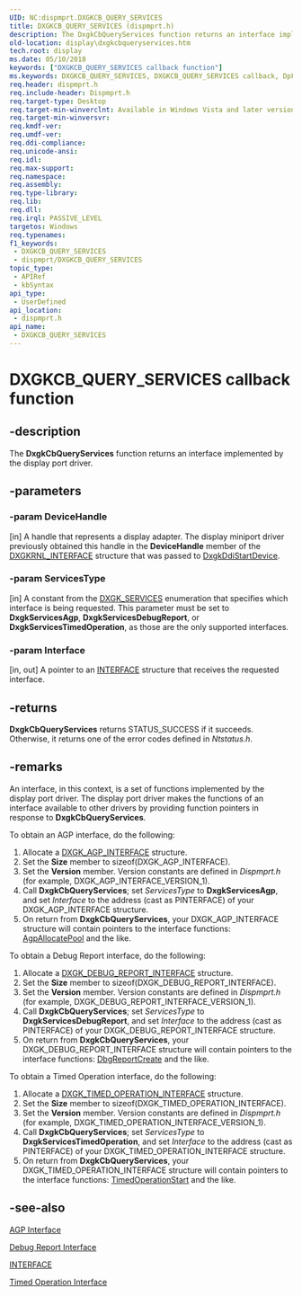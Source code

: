 ```yaml
---
UID: NC:dispmprt.DXGKCB_QUERY_SERVICES
title: DXGKCB_QUERY_SERVICES (dispmprt.h)
description: The DxgkCbQueryServices function returns an interface implemented by the display port driver.
old-location: display\dxgkcbqueryservices.htm
tech.root: display
ms.date: 05/10/2018
keywords: ["DXGKCB_QUERY_SERVICES callback function"]
ms.keywords: DXGKCB_QUERY_SERVICES, DXGKCB_QUERY_SERVICES callback, DpFunctions_1bf190e2-3bfc-4ea9-942a-502ec71fa362.xml, DxgkCbQueryServices, DxgkCbQueryServices callback function [Display Devices], display.dxgkcbqueryservices, dispmprt/DxgkCbQueryServices
req.header: dispmprt.h
req.include-header: Dispmprt.h
req.target-type: Desktop
req.target-min-winverclnt: Available in Windows Vista and later versions of the Windows operating systems.
req.target-min-winversvr: 
req.kmdf-ver: 
req.umdf-ver: 
req.ddi-compliance: 
req.unicode-ansi: 
req.idl: 
req.max-support: 
req.namespace: 
req.assembly: 
req.type-library: 
req.lib: 
req.dll: 
req.irql: PASSIVE_LEVEL
targetos: Windows
req.typenames: 
f1_keywords:
 - DXGKCB_QUERY_SERVICES
 - dispmprt/DXGKCB_QUERY_SERVICES
topic_type:
 - APIRef
 - kbSyntax
api_type:
 - UserDefined
api_location:
 - dispmprt.h
api_name:
 - DXGKCB_QUERY_SERVICES
---
```


# DXGKCB_QUERY_SERVICES callback function


## -description

The <b>DxgkCbQueryServices</b> function returns an interface implemented by the display port driver.

## -parameters

### -param DeviceHandle 

[in]
A handle that represents a display adapter. The display miniport driver previously obtained this handle in the <b>DeviceHandle</b> member of the <a href="/windows-hardware/drivers/ddi/dispmprt/ns-dispmprt-_dxgkrnl_interface">DXGKRNL_INTERFACE</a> structure that was passed to <a href="/windows-hardware/drivers/ddi/dispmprt/nc-dispmprt-dxgkddi_start_device">DxgkDdiStartDevice</a>.

### -param ServicesType 

[in]
A constant from the <a href="/windows-hardware/drivers/ddi/dispmprt/ne-dispmprt-dxgk_services">DXGK_SERVICES</a> enumeration that specifies which interface is being requested. This parameter must be set to <b>DxgkServicesAgp</b>, <b>DxgkServicesDebugReport</b>, or <b>DxgkServicesTimedOperation</b>, as those are the only supported interfaces.

### -param Interface 

[in, out]
A pointer to an <a href="/windows-hardware/drivers/ddi/wdm/ns-wdm-_interface">INTERFACE</a> structure that receives the requested interface.

## -returns

<b>DxgkCbQueryServices</b> returns STATUS_SUCCESS if it succeeds. Otherwise, it returns one of the error codes defined in <i>Ntstatus.h</i>.

## -remarks

An interface, in this context, is a set of functions implemented by the display port driver. The display port driver makes the functions of an interface available to other drivers by providing function pointers in response to <b>DxgkCbQueryServices</b>.

To obtain an AGP interface, do the following:

<ol>
<li>
Allocate a <a href="/windows-hardware/drivers/ddi/dispmprt/ns-dispmprt-_dxgk_agp_interface">DXGK_AGP_INTERFACE</a> structure.

</li>
<li>
Set the <b>Size</b> member to sizeof(DXGK_AGP_INTERFACE).

</li>
<li>
Set the <b>Version</b> member. Version constants are defined in <i>Dispmprt.h</i> (for example, DXGK_AGP_INTERFACE_VERSION_1).

</li>
<li>
Call <b>DxgkCbQueryServices</b>; set <i>ServicesType</i> to <b>DxgkServicesAgp</b>, and set <i>Interface</i> to the address (cast as PINTERFACE) of your DXGK_AGP_INTERFACE structure.

</li>
<li>
On return from <b>DxgkCbQueryServices</b>, your DXGK_AGP_INTERFACE structure will contain pointers to the interface functions: <a href="/windows-hardware/drivers/ddi/dispmprt/nc-dispmprt-dxgkcb_agp_allocate_pool">AgpAllocatePool</a> and the like.

</li>
</ol>
To obtain a Debug Report interface, do the following:

<ol>
<li>
Allocate a <a href="/windows-hardware/drivers/ddi/dispmprt/ns-dispmprt-_dxgk_debug_report_interface">DXGK_DEBUG_REPORT_INTERFACE</a> structure.

</li>
<li>
Set the <b>Size</b> member to sizeof(DXGK_DEBUG_REPORT_INTERFACE).

</li>
<li>
Set the <b>Version</b> member. Version constants are defined in <i>Dispmprt.h</i> (for example,  DXGK_DEBUG_REPORT_INTERFACE_VERSION_1).

</li>
<li>
Call <b>DxgkCbQueryServices</b>; set <i>ServicesType</i> to <b>DxgkServicesDebugReport</b>, and set <i>Interface</i> to the address (cast as PINTERFACE) of your DXGK_DEBUG_REPORT_INTERFACE structure.

</li>
<li>
On return from <b>DxgkCbQueryServices</b>, your DXGK_DEBUG_REPORT_INTERFACE structure will contain pointers to the interface functions: <a href="/windows-hardware/drivers/ddi/dispmprt/ns-dispmprt-_dxgk_debug_report_interface">DbgReportCreate</a> and the like.

</li>
</ol>
To obtain a Timed Operation interface, do the following:

<ol>
<li>
Allocate a <a href="/windows-hardware/drivers/ddi/dispmprt/ns-dispmprt-_dxgk_timed_operation_interface">DXGK_TIMED_OPERATION_INTERFACE</a> structure.

</li>
<li>
Set the <b>Size</b> member to sizeof(DXGK_TIMED_OPERATION_INTERFACE).

</li>
<li>
Set the <b>Version</b> member. Version constants are defined in <i>Dispmprt.h</i> (for example,  DXGK_TIMED_OPERATION_INTERFACE_VERSION_1).

</li>
<li>
Call <b>DxgkCbQueryServices</b>; set <i>ServicesType</i> to <b>DxgkServicesTimedOperation</b>, and set <i>Interface</i> to the address (cast as PINTERFACE) of your DXGK_TIMED_OPERATION_INTERFACE structure.

</li>
<li>
On return from <b>DxgkCbQueryServices</b>, your DXGK_TIMED_OPERATION_INTERFACE structure will contain pointers to the interface functions: <a href="/windows-hardware/drivers/ddi/dispmprt/ns-dispmprt-_dxgk_timed_operation_interface">TimedOperationStart</a> and the like.

</li>
</ol>

## -see-also

<a href="/windows-hardware/drivers/ddi/index">AGP Interface</a>



<a href="/windows-hardware/drivers/ddi/index">Debug Report Interface</a>



<a href="/windows-hardware/drivers/ddi/wdm/ns-wdm-_interface">INTERFACE</a>



<a href="/windows-hardware/drivers/ddi/index">Timed Operation Interface</a>

